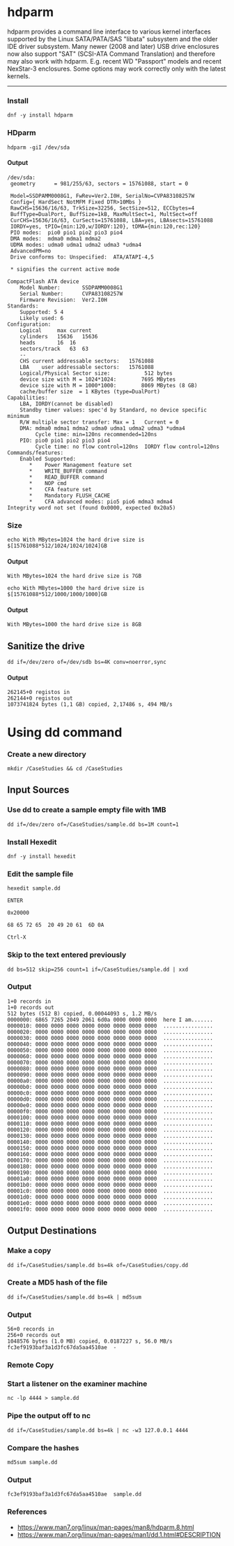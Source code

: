 # hdparm

hdparm provides a command line interface to various kernel
interfaces supported by the Linux SATA/PATA/SAS "libata"
subsystem and the older IDE driver subsystem.  Many newer (2008
and later) USB drive enclosures now also support "SAT" (SCSI-ATA
Command Translation) and therefore may also work with hdparm.
E.g. recent WD "Passport" models and recent NexStar-3 enclosures.
Some options may work correctly only with the latest kernels.

* * * 

### Install

<div>

    dnf -y install hdparm

</div>

### HDparm

<div>

    hdparm -giI /dev/sda

</div>

#### Output

<div>

    /dev/sda:
     geometry      = 981/255/63, sectors = 15761088, start = 0

     Model=SSDPAMM0008G1, FwRev=Ver2.I0H, SerialNo=CVPA83108257W
     Config={ HardSect NotMFM Fixed DTR>10Mbs }
     RawCHS=15636/16/63, TrkSize=32256, SectSize=512, ECCbytes=4
     BuffType=DualPort, BuffSize=1kB, MaxMultSect=1, MultSect=off
     CurCHS=15636/16/63, CurSects=15761088, LBA=yes, LBAsects=15761088
     IORDY=yes, tPIO={min:120,w/IORDY:120}, tDMA={min:120,rec:120}
     PIO modes:  pio0 pio1 pio2 pio3 pio4 
     DMA modes:  mdma0 mdma1 mdma2 
     UDMA modes: udma0 udma1 udma2 udma3 *udma4 
     AdvancedPM=no
     Drive conforms to: Unspecified:  ATA/ATAPI-4,5

     * signifies the current active mode

    CompactFlash ATA device
        Model Number:       SSDPAMM0008G1                           
        Serial Number:      CVPA83108257W       
        Firmware Revision:  Ver2.I0H
    Standards:
        Supported: 5 4 
        Likely used: 6
    Configuration:
        Logical     max current
        cylinders   15636   15636
        heads       16  16
        sectors/track   63  63
        --
        CHS current addressable sectors:   15761088
        LBA    user addressable sectors:   15761088
        Logical/Physical Sector size:           512 bytes
        device size with M = 1024*1024:        7695 MBytes
        device size with M = 1000*1000:        8069 MBytes (8 GB)
        cache/buffer size  = 1 KBytes (type=DualPort)
    Capabilities:
        LBA, IORDY(cannot be disabled)
        Standby timer values: spec'd by Standard, no device specific minimum
        R/W multiple sector transfer: Max = 1   Current = 0
        DMA: mdma0 mdma1 mdma2 udma0 udma1 udma2 udma3 *udma4 
             Cycle time: min=120ns recommended=120ns
        PIO: pio0 pio1 pio2 pio3 pio4 
             Cycle time: no flow control=120ns  IORDY flow control=120ns
    Commands/features:
        Enabled Supported:
           *    Power Management feature set
           *    WRITE_BUFFER command
           *    READ_BUFFER command
           *    NOP cmd
           *    CFA feature set
           *    Mandatory FLUSH_CACHE
           *    CFA advanced modes: pio5 pio6 mdma3 mdma4 
    Integrity word not set (found 0x0000, expected 0x20a5)

</div>

### Size

<div>

    echo With MBytes=1024 the hard drive size is $[15761088*512/1024/1024/1024]GB

</div>

#### Output

<div>

    With MBytes=1024 the hard drive size is 7GB

</div>

<div>

    echo With MBytes=1000 the hard drive size is $[15761088*512/1000/1000/1000]GB

</div>

#### Output

<div>

    With MBytes=1000 the hard drive size is 8GB

</div>

## Sanitize the drive

<div>

    dd if=/dev/zero of=/dev/sdb bs=4K conv=noerror,sync

</div>

#### Output

<div>

    262145+0 registos in
    262144+0 registos out
    1073741824 bytes (1,1 GB) copied, 2,17486 s, 494 MB/s

</div>

# Using dd command

### Create a new directory

<div>

    mkdir /CaseStudies && cd /CaseStudies

</div>

## Input Sources

### Use dd to create a sample empty file with 1MB

<div>

    dd if=/dev/zero of=/CaseStudies/sample.dd bs=1M count=1

</div>

### Install Hexedit

<div>

    dnf -y install hexedit

</div>

### Edit the sample file

<div>

    hexedit sample.dd

    ENTER

    0x20000

    68 65 72 65  20 49 20 61  6D 0A

    Ctrl-X

</div>

### Skip to the text entered previously

<div>

    dd bs=512 skip=256 count=1 if=/CaseStudies/sample.dd | xxd

</div>

### Output

<div>

    1+0 records in
    1+0 records out
    512 bytes (512 B) copied, 0.00044093 s, 1.2 MB/s
    0000000: 6865 7265 2049 2061 6d0a 0000 0000 0000  here I am.......
    0000010: 0000 0000 0000 0000 0000 0000 0000 0000  ................
    0000020: 0000 0000 0000 0000 0000 0000 0000 0000  ................
    0000030: 0000 0000 0000 0000 0000 0000 0000 0000  ................
    0000040: 0000 0000 0000 0000 0000 0000 0000 0000  ................
    0000050: 0000 0000 0000 0000 0000 0000 0000 0000  ................
    0000060: 0000 0000 0000 0000 0000 0000 0000 0000  ................
    0000070: 0000 0000 0000 0000 0000 0000 0000 0000  ................
    0000080: 0000 0000 0000 0000 0000 0000 0000 0000  ................
    0000090: 0000 0000 0000 0000 0000 0000 0000 0000  ................
    00000a0: 0000 0000 0000 0000 0000 0000 0000 0000  ................
    00000b0: 0000 0000 0000 0000 0000 0000 0000 0000  ................
    00000c0: 0000 0000 0000 0000 0000 0000 0000 0000  ................
    00000d0: 0000 0000 0000 0000 0000 0000 0000 0000  ................
    00000e0: 0000 0000 0000 0000 0000 0000 0000 0000  ................
    00000f0: 0000 0000 0000 0000 0000 0000 0000 0000  ................
    0000100: 0000 0000 0000 0000 0000 0000 0000 0000  ................
    0000110: 0000 0000 0000 0000 0000 0000 0000 0000  ................
    0000120: 0000 0000 0000 0000 0000 0000 0000 0000  ................
    0000130: 0000 0000 0000 0000 0000 0000 0000 0000  ................
    0000140: 0000 0000 0000 0000 0000 0000 0000 0000  ................
    0000150: 0000 0000 0000 0000 0000 0000 0000 0000  ................
    0000160: 0000 0000 0000 0000 0000 0000 0000 0000  ................
    0000170: 0000 0000 0000 0000 0000 0000 0000 0000  ................
    0000180: 0000 0000 0000 0000 0000 0000 0000 0000  ................
    0000190: 0000 0000 0000 0000 0000 0000 0000 0000  ................
    00001a0: 0000 0000 0000 0000 0000 0000 0000 0000  ................
    00001b0: 0000 0000 0000 0000 0000 0000 0000 0000  ................
    00001c0: 0000 0000 0000 0000 0000 0000 0000 0000  ................
    00001d0: 0000 0000 0000 0000 0000 0000 0000 0000  ................
    00001e0: 0000 0000 0000 0000 0000 0000 0000 0000  ................
    00001f0: 0000 0000 0000 0000 0000 0000 0000 0000  ................

</div>

## Output Destinations

### Make a copy

<div>

    dd if=/CaseStudies/sample.dd bs=4k of=/CaseStudies/copy.dd

</div>

### Create a MD5 hash of the file

<div>

    dd if=/CaseStudies/sample.dd bs=4k | md5sum

</div>

### Output

<div>

    56+0 records in
    256+0 records out
    1048576 bytes (1.0 MB) copied, 0.0187227 s, 56.0 MB/s
    fc3ef9193baf3a1d3fc67da5aa4510ae  -

</div>

### Remote Copy

### Start a listener on the examiner machine

<div>

    nc -lp 4444 > sample.dd

</div>

### Pipe the output off to nc

<div>

    dd if=/CaseStudies/sample.dd bs=4k | nc -w3 127.0.0.1 4444

</div>

### Compare the hashes

<div>

    md5sum sample.dd

</div>

### Output

<div>

    fc3ef9193baf3a1d3fc67da5aa4510ae  sample.dd

</div>

### References
- https://www.man7.org/linux/man-pages/man8/hdparm.8.html
- https://www.man7.org/linux/man-pages/man1/dd.1.html#DESCRIPTION